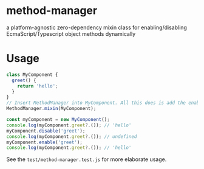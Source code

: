 # method-manager

a platform-agnostic zero-dependency mixin class for enabling/disabling EcmaScript/Typescript object methods dynamically

# Usage

```javascript
class MyComponent {
  greet() {
    return 'hello';
  }
}
// Insert MethodManager into MyComponent. All this does is add the enable() and disable() methods into MyComponent.prototype.
MethodManager.mixin(MyComponent);

const myComponent = new MyComponent();
console.log(myComponent.greet?.()); // 'hello'
myComponent.disable('greet');
console.log(myComponent.greet?.()); // undefined
myComponent.enable('greet');
console.log(myComponent.greet?.()); // 'hello'
```
See the `test/method-manager.test.js` for more elaborate usage.
